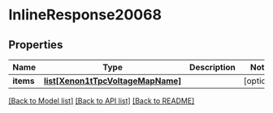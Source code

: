 # InlineResponse20068

## Properties
Name | Type | Description | Notes
------------ | ------------- | ------------- | -------------
**items** | [**list[Xenon1tTpcVoltageMapName]**](Xenon1tTpcVoltageMapName.md) |  | [optional] 

[[Back to Model list]](../README.md#documentation-for-models) [[Back to API list]](../README.md#documentation-for-api-endpoints) [[Back to README]](../README.md)


